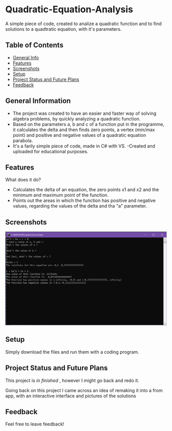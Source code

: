 # Quadratic-Equation-Analysis
A simple piece of code, created to analize a quadratic function and to find solutions to a quadtratic equation, with it's parameters.
## Table of Contents
* [General Info](#general-information)
* [Features](#features)
* [Screenshots](#screenshots)
* [Setup](#setup)
* [Project Status and Future Plans](#project-status-and-future-plans)
* [Feedback](#feedback)


## General Information
- The project was created to have an easier and faster way of solving algebra problems, by quickly analyzing a quadratic function.
- Based on the parameters a, b and c of a function put in the programme, it calculates the delta and then finds
zero points, a vertex (min/max point) and positive and negative values of a quadratic equation parabola.
- It's a farily simple piece of code, made in C# with VS. 
-Created and uploaded for educational purposes.


## Features
What does it do?
- Calculates the delta of an equation, the zero points x1 and x2 and the minimum and maximum point of the function.
- Points out the areas in which the function has positive and negative values, regarding the values of the delta and tha "a" parameter.


## Screenshots
![Console](./img/screenshot.png)


## Setup
Simply download the files and run them with a coding program.


## Project Status and Future Plans
This project is _in finished_ , however I might go back and redo it.

Going back on this project I came across an idea of remaking it into a from app, with an interactive interface and pictures of the solutions

## Feedback
Feel free to leave feedback!
